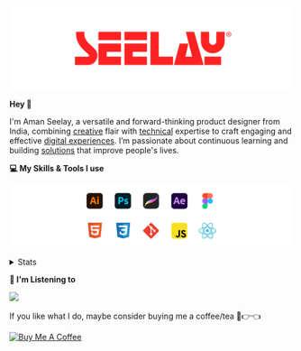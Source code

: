 [![banner](./images/seelay.svg)](https://www.seelay.in)

**Hey 👋**

I'm Aman Seelay, a versatile and forward-thinking product designer from India, combining [creative](https://illustrations.seelay.in) flair with [technical](https://www.seelay.in/#skills) expertise to craft engaging and effective [digital experiences](https://www.seelay.in/#work). I’m passionate about continuous learning and building [solutions](https://www.seelay.in/#projects) that improve people's lives.

**💻 My Skills & Tools I use**

[![banner](./images/skills&tools.svg)](https://www.seelay.in/about)

<details>
  <summary>Stats</summary>

---

<!--START_SECTION:waka-->
![Profile Views](http://img.shields.io/badge/Profile%20Views-1-blue)

**🐱 My GitHub Data** 

> 📦 825.0 kB Used in GitHub's Storage 
 > 
> 🏆 1,751 Contributions in the Year 2025
 > 
> 💼 Opted to Hire
 > 
> 📜 1 Public Repository 
 > 
> 🔑 27 Private Repository 
 > 
**I'm a Night 🦉** 

```text
🌞 Morning                586 commits         ███░░░░░░░░░░░░░░░░░░░░░░   12.27 % 
🌆 Daytime                577 commits         ███░░░░░░░░░░░░░░░░░░░░░░   12.09 % 
🌃 Evening                1492 commits        ████████░░░░░░░░░░░░░░░░░   31.25 % 
🌙 Night                  2119 commits        ███████████░░░░░░░░░░░░░░   44.39 % 
```
📅 **I'm Most Productive on Sunday** 

```text
Monday                   640 commits         ███░░░░░░░░░░░░░░░░░░░░░░   13.41 % 
Tuesday                  718 commits         ████░░░░░░░░░░░░░░░░░░░░░   15.04 % 
Wednesday                669 commits         ████░░░░░░░░░░░░░░░░░░░░░   14.01 % 
Thursday                 676 commits         ████░░░░░░░░░░░░░░░░░░░░░   14.16 % 
Friday                   494 commits         ███░░░░░░░░░░░░░░░░░░░░░░   10.35 % 
Saturday                 699 commits         ████░░░░░░░░░░░░░░░░░░░░░   14.64 % 
Sunday                   878 commits         █████░░░░░░░░░░░░░░░░░░░░   18.39 % 
```


📊 **This Week I Spent My Time On** 

```text
🕑︎ Time Zone: Asia/Kolkata

💬 Programming Languages: 
Other                    28 hrs 21 mins      ████████████████████░░░░░   81.77 % 
JavaScript               6 hrs 9 mins        ████░░░░░░░░░░░░░░░░░░░░░   17.75 % 
Markdown                 8 mins              ░░░░░░░░░░░░░░░░░░░░░░░░░   00.41 % 
JSON                     1 min               ░░░░░░░░░░░░░░░░░░░░░░░░░   00.07 % 

🔥 Editors: 
Chrome                   23 hrs 47 mins      █████████████████░░░░░░░░   68.52 % 
Cursor                   5 hrs 56 mins       ████░░░░░░░░░░░░░░░░░░░░░   17.13 % 
Edge                     4 hrs 30 mins       ███░░░░░░░░░░░░░░░░░░░░░░   12.97 % 
VS Code                  28 mins             ░░░░░░░░░░░░░░░░░░░░░░░░░   01.38 % 

💻 Operating System: 
Windows                  34 hrs 41 mins      █████████████████████████   100.00 % 
```

**I Mostly Code in JavaScript** 

```text
JavaScript               17 repos            ███████████████░░░░░░░░░░   58.62 % 
TypeScript               5 repos             ████░░░░░░░░░░░░░░░░░░░░░   17.24 % 
HTML                     4 repos             ███░░░░░░░░░░░░░░░░░░░░░░   13.79 % 
Java                     2 repos             ██░░░░░░░░░░░░░░░░░░░░░░░   06.90 % 
Astro                    1 repo              █░░░░░░░░░░░░░░░░░░░░░░░░   03.45 % 
```




 Last Updated on 06/08/2025 07:00:15 UTC
<!--END_SECTION:waka-->

---

 </details>

**🎵 I'm Listening to**

<object data="https://now-play.vercel.app/api/generate?uid=7a17a86e-d6b7-43b5-8d9c-1d6dae42a779" >

  <img src="https://now-play.vercel.app/api/generate?uid=7a17a86e-d6b7-43b5-8d9c-1d6dae42a779" />

</object>

If you like what I do, maybe consider buying me a coffee/tea 🥺👉👈

<a href="https://www.buymeacoffee.com/seelay" target="_blank"><img src="https://cdn.buymeacoffee.com/buttons/v2/default-red.png" alt="Buy Me A Coffee" width="150" ></a>
